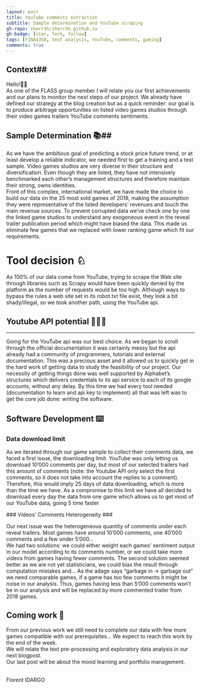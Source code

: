 ```yaml
---
layout: post
title: YouTube comments extraction
subtitle: Sample determination and YouTube scraping
gh-repo: sherr3h/sherr3h.github.io
gh-badge: [star, fork, follow]
tags: [FINA4350, text analysis, YouTube, comments, gaming]
comments: true
---
```


## Context##
<p>
Hello!👋🏽<br />
As one of the FLASS group member I will relate you our first achievements and our plans to monitor the next steps of 
our project. We already have defined our strategy at the blog creation but as a quick reminder: our goal is to produce 
arbitrage opportunities on listed video games studios through their video games trailers YouTube comments sentiments.
<p/> 

## Sample Determination 📚##
<p>
 As we have the ambitious goal of predicting a stock price future trend, or at least develop a reliable indicator,
we needed first to get a training and a test sample. Video games studios are very diverse in their structure and 
diversification. Even though they are listed, they have not intensively benchmarked each other’s management structures 
and therefore maintain their strong, owns identities.<br />
Front of this complex, international market, we have made the choice to build our data on the 25 most sold games of 2018,
making the assumption they were representative of the listed developers’ revenues and touch the main revenue sources.
To prevent corrupted data we’ve check one by one the linked game studios to understand any exogeneous event in the reveal 
trailer publication period which might have biased the data. This made us eliminate few games that we replaced with lower 
ranking game which fit our requirements.
<p/>

# Tool decision ♘ # 

<p>
 As 100% of our data come from YouTube, trying to scrape the Web site through libraries such as Scrapy would 
have been quickly denied by the platform as the number of requests would be too high. Although ways to bypass the 
rules a web site set in its robot.txt file exist, they look a bit shady/illegal, so we took another path, using the 
YouTube api.
<p/>


## Youtube API potential 🧙🏼‍♂️ ## 
---------------

<p>
Going for the YouTube api was our best choice. As we began to scroll through the official documentation it was 
certainly messy but the api already had a community of programmers, tutorials and external documentation. 
This was a precious asset and it allowed us to quickly get in the hard work of getting data to study the feasibility 
of our project.
Our necessity of getting things done was well supported by Alphabet’s structures which delivers credentials to 
its api service to each of its google accounts, without any delay. By this time we had every tool needed 
(documentation to learn and api key to implement) all that was left was to get the core job done: writing the software.
<p/>

## Software Development ⌨️ ##

### Data download limit ### 

<p>As we iterated through our game sample to collect their comments data, we faced a first issue, the downloading limit. 
YouTube was only letting us download 10’000 comments per day, but most of our selected trailers had this amount of comments (note: the Youtube API only select the first comments, so it does not take into account the replies to a comment). Therefore, this would imply 25 days of data downloading, which is more than the time we have. As a compromise to this limit we have all decided to download every day the data from one game which allows us to get most of our YouTube data, going 5 time faster<br/>
<p/>
### Videos' Comments Heterogeneity ###

<p>
Our next issue was the heterogeneous quantity of comments under each reveal trailers. Most games have around 10’000 comments, one 40’000
comments and a few under 5’000… <br />
We had two solutions: we could either weight each games' sentiment output in our model according to its comments 
number, or we could take more videos from games having fewer comments.
The second solution seemed better as we are not yet statisticians, we could bias the result through computation mistakes and… 
As the adage says “garbage in -> garbage out” we need comparable games, if a game has too few comments it might be noise in our analysis.
Thus, games having less than 5’000 comments won’t be in our analysis and will be replaced by more commented trailer from 2018 games.<p/>

## Coming work 📆 ##

<p>From our previous work we still need to complete our data with few more games compatible with our prerequisites... We expect
to reach this work by the end of the week. <br />
We will relate the text pre-processing and exploratory data analysis in our next blogpost. <br />
Our last post will be about the mood learning and portfolio management.
<p/>
<p><br />Florent IDARGO<p>
